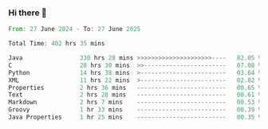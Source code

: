 ### Hi there 👋

<!--
**luoxuanzao/luoxuanzao** is a ✨ _special_ ✨ repository because its `README.md` (this file) appears on your GitHub profile.

Here are some ideas to get you started:

- 🔭 I’m currently working on ...
- 🌱 I’m currently learning ...
- 👯 I’m looking to collaborate on ...
- 🤔 I’m looking for help with ...
- 💬 Ask me about ...
- 📫 How to reach me: ...
- 😄 Pronouns: ...
- ⚡ Fun fact: ...
-->

<!--START_SECTION:waka-->

```rust
From: 27 June 2024 - To: 27 June 2025

Total Time: 402 hrs 35 mins

Java                330 hrs 28 mins >>>>>>>>>>>>>>>>>>>>>----   82.05 %
C                   28 hrs 30 mins  >>-----------------------   07.08 %
Python              14 hrs 38 mins  >------------------------   03.64 %
XML                 11 hrs 22 mins  >------------------------   02.82 %
Properties          2 hrs 36 mins   -------------------------   00.65 %
Text                2 hrs 28 mins   -------------------------   00.61 %
Markdown            2 hrs 7 mins    -------------------------   00.53 %
Groovy              1 hr 33 mins    -------------------------   00.39 %
Java Properties     1 hr 25 mins    -------------------------   00.35 %
```

<!--END_SECTION:waka-->
